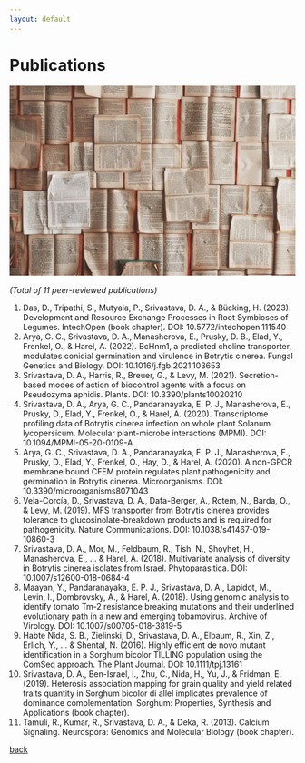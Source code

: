 ```yaml
---
layout: default
---
```


# Publications

![Publications Banner Image](./Img_D/publications_banner.jpg)

*(Total of 11 peer-reviewed publications)*
1.  Das, D., Tripathi, S., Mutyala, P., Srivastava, D. A., & Bücking, H. (2023). Development and Resource Exchange Processes in Root Symbioses of Legumes. IntechOpen (book chapter). DOI: 10.5772/intechopen.111540
2.  Arya, G. C., Srivastava, D. A., Manasherova, E., Prusky, D. B., Elad, Y., Frenkel, O., & Harel, A. (2022). BcHnm1, a predicted choline transporter, modulates conidial germination and virulence in Botrytis cinerea. Fungal Genetics and Biology. DOI: 10.1016/j.fgb.2021.103653
3.  Srivastava, D. A., Harris, R., Breuer, G., & Levy, M. (2021). Secretion-based modes of action of biocontrol agents with a focus on Pseudozyma aphidis. Plants. DOI: 10.3390/plants10020210
4.  Srivastava, D. A., Arya, G. C., Pandaranayaka, E. P. J., Manasherova, E., Prusky, D., Elad, Y., Frenkel, O., & Harel, A. (2020). Transcriptome profiling data of Botrytis cinerea infection on whole plant Solanum lycopersicum. Molecular plant-microbe interactions (MPMI). DOI: 10.1094/MPMI-05-20-0109-A
5.  Arya, G. C., Srivastava, D. A., Pandaranayaka, E. P. J., Manasherova, E., Prusky, D., Elad, Y., Frenkel, O., Hay, D., & Harel, A. (2020). A non-GPCR membrane bound CFEM protein regulates plant pathogenicity and germination in Botrytis cinerea. Microorganisms. DOI: 10.3390/microorganisms8071043
6.  Vela-Corcía, D., Srivastava, D. A., Dafa-Berger, A., Rotem, N., Barda, O., & Levy, M. (2019). MFS transporter from Botrytis cinerea provides tolerance to glucosinolate-breakdown products and is required for pathogenicity. Nature Communications. DOI: 10.1038/s41467-019-10860-3
7.  Srivastava, D. A., Mor, M., Feldbaum, R., Tish, N., Shoyhet, H., Manasherova, E., ... & Harel, A. (2018). Multivariate analysis of diversity in Botrytis cinerea isolates from Israel. Phytoparasitica. DOI: 10.1007/s12600-018-0684-4
8.  Maayan, Y., Pandaranayaka, E. P. J., Srivastava, D. A., Lapidot, M., Levin, I., Dombrovsky, A., & Harel, A. (2018). Using genomic analysis to identify tomato Tm-2 resistance breaking mutations and their underlined evolutionary path in a new and emerging tobamovirus. Archive of Virology. DOI: 10.1007/s00705-018-3819-5
9.  Habte Nida, S. B., Zielinski, D., Srivastava, D. A., Elbaum, R., Xin, Z., Erlich, Y., ... & Shental, N. (2016). Highly efficient de novo mutant identification in a Sorghum bicolor TILLING population using the ComSeq approach. The Plant Journal. DOI: 10.1111/tpj.13161
10. Srivastava, D. A., Ben-Israel, I., Zhu, C., Nida, H., Yu, J., & Fridman, E. (2019). Heterosis association mapping for grain quality and yield related traits quantity in Sorghum bicolor di allel implicates prevalence of dominance complementation. Sorghum: Properties, Synthesis and Applications (book chapter).
11. Tamuli, R., Kumar, R., Srivastava, D. A., & Deka, R. (2013). Calcium Signaling. Neurospora: Genomics and Molecular Biology (book chapter).

[back](./)
